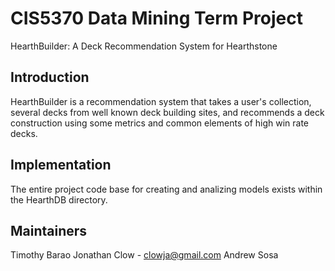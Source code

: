 # CIS5370 Data Mining Term Project

HearthBuilder: A Deck Recommendation System for Hearthstone

## Introduction

HearthBuilder is a recommendation system that takes a user's collection, several decks from well known deck building sites, and recommends a deck construction using some metrics and common elements of high win rate decks.

## Implementation
The entire project code base for creating and analizing models exists within the HearthDB directory. 

## Maintainers
Timothy Barao
Jonathan Clow - clowja@gmail.com
Andrew Sosa
